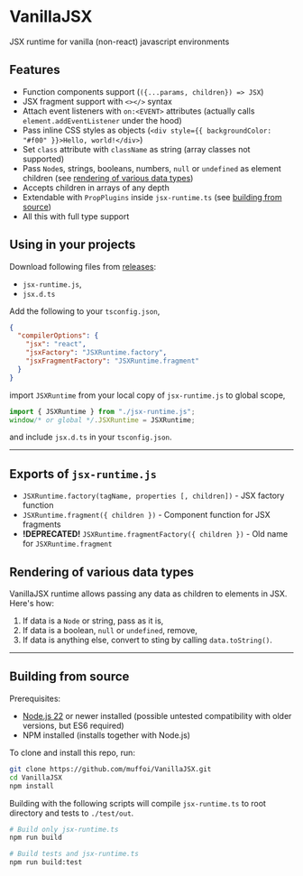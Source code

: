 # VanillaJSX
JSX runtime for vanilla (non-react) javascript environments


## Features
- Function components support (`({...params, children}) => JSX`)
- JSX fragment support with `<></>` syntax
- Attach event listeners with `on:<EVENT>` attributes (actually calls `element.addEventListener` under the hood)
- Pass inline CSS styles as objects (`<div style={{ backgroundColor: "#f00" }}>Hello, world!</div>`)
- Set `class` attribute with `className` as string (array classes not supported)
- Pass `Node`s, strings, booleans, numbers, `null` or `undefined` as element children (see [rendering of various data types](#rendering-of-various-data-types))
- Accepts children in arrays of any depth
- Extendable with `PropPlugins` inside `jsx-runtime.ts` (see [building from source](#building-from-source))
- All this with full type support


## Using in your projects
Download following files from [releases](https://github.com/muffoi/VanillaJSX/releases):
- `jsx-runtime.js`,
- `jsx.d.ts`

Add the following to your `tsconfig.json`,

```json
{
  "compilerOptions": {
    "jsx": "react",
    "jsxFactory": "JSXRuntime.factory",
    "jsxFragmentFactory": "JSXRuntime.fragment"
  }
}
```

import `JSXRuntime` from your local copy of `jsx-runtime.js` to global scope,

```js
import { JSXRuntime } from "./jsx-runtime.js";
window/* or global */.JSXRuntime = JSXRuntime;
```

and include `jsx.d.ts` in your `tsconfig.json`.

---

## Exports of `jsx-runtime.js`
- `JSXRuntime.factory(tagName, properties [, children])` - JSX factory function
- `JSXRuntime.fragment({ children })` - Component function for JSX fragments
- **!DEPRECATED!** `JSXRuntime.fragmentFactory({ children })` - Old name for `JSXRuntime.fragment`

## Rendering of various data types
VanillaJSX runtime allows passing any data as children to elements in JSX. Here's how:
1. If data is a `Node` or string, pass as it is,
2. If data is a boolean, `null` or `undefined`, remove,
3. If data is anything else, convert to sting by calling `data.toString()`.

---

## Building from source
Prerequisites:
- [Node.js 22](https://nodejs.org/en/download) or newer installed (possible untested compatibility with older versions, but ES6 required)
- NPM installed (installs together with Node.js)

To clone and install this repo, run:
```sh
git clone https://github.com/muffoi/VanillaJSX.git
cd VanillaJSX
npm install
```

Building with the following scripts will compile `jsx-runtime.ts` to root directory and tests to `./test/out`.
```sh
# Build only jsx-runtime.ts
npm run build

# Build tests and jsx-runtime.ts
npm run build:test
```
